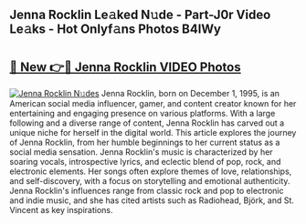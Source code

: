 ## Jenna Rocklin Le𝚊ked N𝚞de - Part-J0r Video Le𝚊ks - Hot Onlyf𝚊ns Photos B4lWy

# <h2><a href="http://ab3658.deff.icu/?id=Jenna+Rocklin">🔗 New 👉🔴 Jenna Rocklin VIDEO Photos</a></h2>

[![Jenna Rocklin N𝚞des](https://i.imgur.com/rIISA9y.gif)](http://ab3658.deff.icu/?id=Jenna+Rocklin)
Jenna Rocklin, born on December 1, 1995, is an American social media influencer, gamer, and content creator known for her entertaining and engaging presence on various platforms. With a large following and a diverse range of content, Jenna Rocklin has carved out a unique niche for herself in the digital world. This article explores the journey of Jenna Rocklin, from her humble beginnings to her current status as a social media sensation. Jenna Rocklin's music is characterized by her soaring vocals, introspective lyrics, and eclectic blend of pop, rock, and electronic elements. Her songs often explore themes of love, relationships, and self-discovery, with a focus on storytelling and emotional authenticity. Jenna Rocklin's influences range from classic rock and pop to electronic and indie music, and she has cited artists such as Radiohead, Björk, and St. Vincent as key inspirations.

